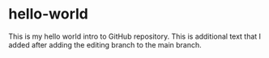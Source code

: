 # hello-world
This is my hello world intro to GitHub repository.
 This is additional text that I added after adding the editing branch to the main branch.
